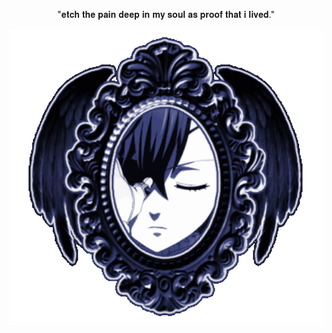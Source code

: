 <p align="center">
"𝐞𝐭𝐜𝐡 𝐭𝐡𝐞 𝐩𝐚𝐢𝐧 𝐝𝐞𝐞𝐩 𝐢𝐧 𝐦𝐲 𝐬𝐨𝐮𝐥 𝐚𝐬 𝐩𝐫𝐨𝐨𝐟 𝐭𝐡𝐚𝐭 𝐢 𝐥𝐢𝐯𝐞𝐝."
  <div align="center">
	<img src="https://github.com/nyakahara/nyakahara/blob/main/Tumblr_l_1078617887799312%20(2).gif">
</div>

